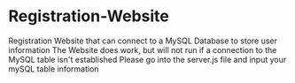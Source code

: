 # Registration-Website
Registration Website that can connect to a MySQL Database to store user information
The Website does work, but will not run if a connection to the MySQL table isn't established
Please go into the server.js file and input your mySQL table information
